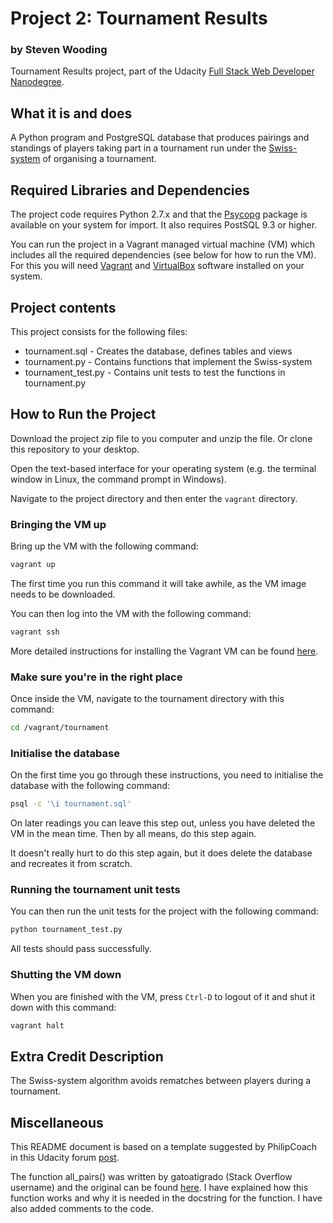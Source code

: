 # Project 2: Tournament Results
### by Steven Wooding
Tournament Results project, part of the Udacity [Full Stack Web Developer
Nanodegree](https://www.udacity.com/course/full-stack-web-developer-nanodegree--nd004).

## What it is and does
A Python program and PostgreSQL database that produces pairings and standings of players
taking part in a tournament run under the
[Swiss-system](https://en.wikipedia.org/wiki/Swiss-system_tournament) of organising a
tournament.

## Required Libraries and Dependencies
The project code requires Python 2.7.x and that the [Psycopg](http://initd.org/psycopg/)
package is available on your system for import. It also requires PostSQL 9.3 or higher.

You can run the project in a Vagrant managed virtual machine (VM) which includes all the
required dependencies (see below for how to run the VM). For this you will need
[Vagrant](https://www.vagrantup.com/downloads) and
[VirtualBox](https://www.virtualbox.org/wiki/Downloads) software installed on your
system.

## Project contents
This project consists for the following files:

* tournament.sql - Creates the database, defines tables and views
* tournament.py - Contains functions that implement the Swiss-system
* tournament_test.py - Contains unit tests to test the functions in tournament.py

## How to Run the Project
Download the project zip file to you computer and unzip the file. Or clone this
repository to your desktop.

Open the text-based interface for your operating system (e.g. the terminal
window in Linux, the command prompt in Windows).

Navigate to the project directory and then enter the `vagrant` directory.

### Bringing the VM up
Bring up the VM with the following command:

```bash
vagrant up
```

The first time you run this command it will take awhile, as the VM image needs to
be downloaded.

You can then log into the VM with the following command:

```bash
vagrant ssh
```

More detailed instructions for installing the Vagrant VM can be found
[here](https://www.udacity.com/wiki/ud197/install-vagrant).

### Make sure you're in the right place
Once inside the VM, navigate to the tournament directory with this command:

```bash
cd /vagrant/tournament
```

### Initialise the database
On the first time you go through these instructions, you need to initialise
the database with the following command:

```bash
psql -c '\i tournament.sql'
```

On later readings you can leave this step out, unless you have deleted the
VM in the mean time. Then by all means, do this step again.

It doesn't really hurt to do this step again, but it does delete the database and
recreates it from scratch.

### Running the tournament unit tests
You can then run the unit tests for the project with the following command:

```bash
python tournament_test.py
```

All tests should pass successfully.

### Shutting the VM down
When you are finished with the VM, press `Ctrl-D` to logout of it and shut it down
with this command:

```bash
vagrant halt
```

## Extra Credit Description
The Swiss-system algorithm avoids rematches between players during a tournament.

## Miscellaneous
This README document is based on a template suggested by PhilipCoach in this
Udacity forum [post](https://discussions.udacity.com/t/readme-files-in-project-1/23524).

The function all_pairs() was written by gatoatigrado (Stack Overflow username) and
the original can be found [here](http://stackoverflow.com/a/13020502). I have explained
how this function works and why it is needed in the docstring for the function. I have
also added comments to the code.
